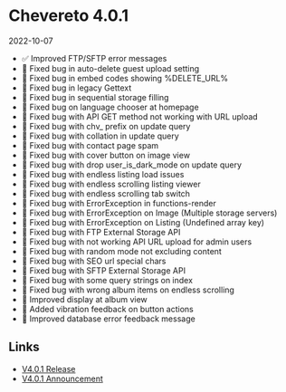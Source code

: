 # Chevereto 4.0.1

2022-10-07

- ✅ Improved FTP/SFTP error messages
- 🐞 Fixed bug in auto-delete guest upload setting
- 🐞 Fixed bug in embed codes showing %DELETE_URL%
- 🐞 Fixed bug in legacy Gettext
- 🐞 Fixed bug in sequential storage filling
- 🐞 Fixed bug on language chooser at homepage
- 🐞 Fixed bug with API GET method not working with URL upload
- 🐞 Fixed bug with chv_ prefix on update query
- 🐞 Fixed bug with collation in update query
- 🐞 Fixed bug with contact page spam
- 🐞 Fixed bug with cover button on image view
- 🐞 Fixed bug with drop user_is_dark_mode on update query
- 🐞 Fixed bug with endless listing load issues
- 🐞 Fixed bug with endless scrolling listing viewer
- 🐞 Fixed bug with endless scrolling tab switch
- 🐞 Fixed bug with ErrorException in functions-render
- 🐞 Fixed bug with ErrorException on Image (Multiple storage servers)
- 🐞 Fixed bug with ErrorException on Listing (Undefined array key)
- 🐞 Fixed bug with FTP External Storage API
- 🐞 Fixed bug with not working API URL upload for admin users
- 🐞 Fixed bug with random mode not excluding content
- 🐞 Fixed bug with SEO url special chars
- 🐞 Fixed bug with SFTP External Storage API
- 🐞 Fixed bug with some query strings on index
- 🐞 Fixed bug with wrong album items on endless scrolling
- 💅 Improved display at album view
- 📳 Added vibration feedback on button actions
- 🥸 Improved database error feedback message

## Links

- [V4.0.1 Release](https://chevereto.com/community/threads/chevereto-v4-0-1.14607/)
- [V4.0.1 Announcement](https://chevereto.com/community/threads/chevereto-v4-0-1-announcement.14578/)
